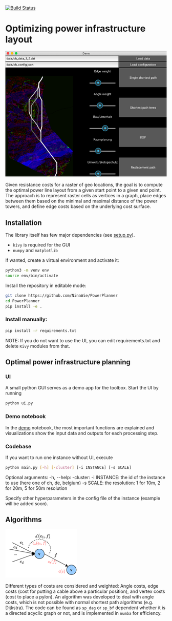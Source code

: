 [![Build Status](https://travis-ci.org/NinaWie/PowerPlanner.svg?branch=master)](https://travis-ci.org/NinaWie/PowerPlanner)

# Optimizing power infrastructure layout

![GUI](assets/GUI.png "UI for optimal power line layout")

Given resistance costs for a raster of geo locations, the goal is to compute the optimal power line layout from a given start point to a given end point. The approach is to represent raster cells as vertices in a graph, place edges between them based on the minimal and maximal distance of the power towers, and define edge costs based on the underlying cost surface.

## Installation

The library itself has few major dependencies (see [setup.py](setup.py)). 
* `kivy` is required for the GUI
* `numpy` and `matplotlib`

If wanted, create a virtual environment and activate it:

```sh
python3 -m venv env
source env/bin/activate
```

Install the repository in editable mode:

```sh
git clone https://github.com/NinaWie/PowerPlanner
cd PowerPlanner
pip install -e .
```

### Install manually:

```sh
pip install -r requirements.txt
```

NOTE: If you do not want to use the UI, you can edit requirements.txt and delete ```Kivy``` modules from that.


## Optimal power infrastructure planning

### UI

A small python GUI serves as a demo app for the toolbox. Start the UI by running
```sh
python ui.py
```

### Demo notebook

In the [demo](demo.ipynb) notebook, the most important functions are explained and visualizations show the input data and outputs for each processing step.

### Codebase

If you want to run one instance without UI, execute 
```sh
python main.py [-h] [-cluster] [-i INSTANCE] [-s SCALE]
```

Optional arguments:
  -h, --help:
  -cluster:
  -i INSTANCE: the id of the instance to use (here one of ch, de, belgium)
  -s SCALE: the resolution: 1 for 10m, 2 for 20m, 5 for 50m resolution

Specify other hyperparameters in the config file of the instance (example will be added soon).

## Algorithms

![Angle](assets/cost_angle_visualization.png "Visualization of LCP computation")

Different types of costs are considered and weighted: Angle costs, edge costs (cost for putting a cable above a particular position), and vertex costs (cost to place a pylon).
An algorithm was developed to deal with angle costs, which is not possible with normal shortest path algorithms (e.g. Dijkstra). The code can be found as ```sp_dag``` or ```sp_bf``` dependent whether it is a directed acyclic graph or not, and is implemented in `numba` for efficiency.
